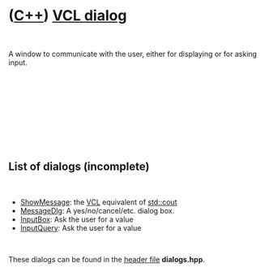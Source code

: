 



 

 

 

 

 

([C++](Cpp.md)) [VCL dialog](CppVclDialog.md)
===============================================

 

A window to communicate with the user, either for displaying or for
asking input.

 

 

 

 

 

List of dialogs (incomplete)
----------------------------

 

-   [ShowMessage](CppVclShowMessage.md): the [VCL](CppVcl.md)
    equivalent of [std::cout](CppCout.md)
-   [MessageDlg](CppVclMessageDlg.md): A yes/no/cancel/etc. dialog box.
-   [InputBox](CppVclInputBox.md): Ask the user for a value
-   [InputQuery](CppVclInputQuery.md): Ask the user for a value

 

These dialogs can be found in the [header file](CppHeaderFile.md)
**dialogs.hpp**.

 

 

 

 

 





 



